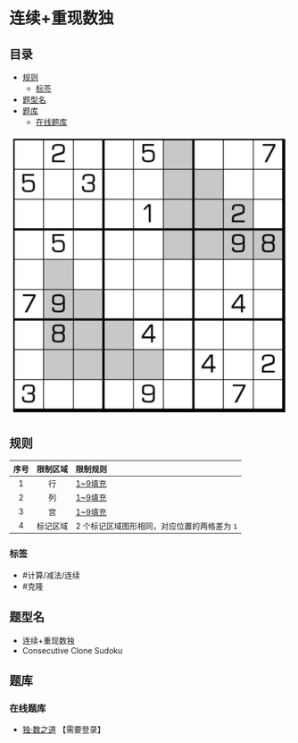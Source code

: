 # 连续+重现数独
<!-- START doctoc generated TOC please keep comment here to allow auto update -->
<!-- DON'T EDIT THIS SECTION, INSTEAD RE-RUN doctoc TO UPDATE -->
## 目录

- [规则](#%E8%A7%84%E5%88%99)
  - [标签](#%E6%A0%87%E7%AD%BE)
- [题型名](#%E9%A2%98%E5%9E%8B%E5%90%8D)
- [题库](#%E9%A2%98%E5%BA%93)
  - [在线题库](#%E5%9C%A8%E7%BA%BF%E9%A2%98%E5%BA%93)

<!-- END doctoc generated TOC please keep comment here to allow auto update -->

![题](../../../images/sudoku/连续+重现数独.png)

## 规则

| 序号  | 限制区域 | 限制规则                      |
|:---:|:----:|:--------------------------|
|  1  |  行   | [1~9填充]                   |
|  2  |  列   | [1~9填充]                   |
|  3  |  宫   | [1~9填充]                   |
|  4  | 标记区域 | 2 个标记区域图形相同，对应位置的两格差为 `1` |

### 标签

- #计算/减法/连续
- #克隆

## 题型名

- 连续+重现数独
- Consecutive Clone Sudoku

## 题库

### 在线题库

- [独·数之道](http://www.sudokufans.org.cn/lx/game.index.php?type=rp) 【需要登录】

[1~9填充]: ../../../rules/rules.md#1to9填充
